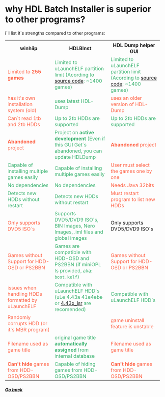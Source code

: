 # why HDL Batch Installer is superior to other programs?

i´ll list it´s strengths compared to other programs:

<!--
-->
<table style="width:100%">
  <tr>
    <th>winhiip</th>
    <th>HDLBInst</th>
	<th>HDL Dump helper GUI</th>
  </tr>
  <tr>
    <td style="color:Tomato;">Limited to <b>255 games</b></td>
    <td style="color:MediumSeaGreen;">Limited to uLaunchELF partition limit (Acording to <a href="https://github.com/israpps/wLaunchELF_ISR/blob/e4e01be7a601e84ca2aa98a31cc2ef46017204f6/launchelf.h#L90">source code</a>: ~1400 games)</td> 
    <td style="color:MediumSeaGreen;">Limited to uLaunchELF partition limit (Acording to <a href="https://github.com/israpps/wLaunchELF_ISR/blob/e4e01be7a601e84ca2aa98a31cc2ef46017204f6/launchelf.h#L90">source code</a>: ~1400 games)</td>
  </tr>  
  <tr>
    <td style="color:Tomato;">has it's own installation system (old)</td>
    <td style="color:MediumSeaGreen;">uses latest HDL-Dump</td>
    <td style="color:Tomato;">uses an older version of HDL-Dump</td>
  </tr>
  <tr>
    <td style="color:Tomato;">Can´t read 1tb and 2tb HDDs</td>
    <td style="color:MediumSeaGreen;">Up to 2tb HDDs are supported</td>
    <td style="color:MediumSeaGreen;">Up to 2tb HDDs are supported </td>
  </tr>
  <tr>
    <td style="color:Tomato;"><b>Abandoned</b> project </td>
    <td style="color:MediumSeaGreen;">Project on <b>active development</b> (Even if this GUI Get´s abandoned, you can update HDLDump</td>
    <td style="color:Tomato;"><b>Abandoned</b> project </td>
  </tr>
  <tr>
    <td style="color:MediumSeaGreen;">Capable of installing multiple games easily</td>
    <td style="color:MediumSeaGreen;">Capable of installing multiple games easily</td>
    <td style="color:Tomato;">User must select the games one by one</td>
  </tr>
  <tr>
    <td style="color:MediumSeaGreen;">No dependencies</td>
    <td style="color:MediumSeaGreen;">No dependencies</td>
    <td style="color:Tomato;">Needs Java 32bits</td>
  </tr>
  <tr>
    <td style="color:MediumSeaGreen;">Detects new HDDs without restart</td>
    <td style="color:MediumSeaGreen;">Detects new HDDs without restart</td>
    <td style="color:Tomato;">Must restart program to list new HDDs</td>
  </tr>
  <tr>
    <td style="color:Tomato;">Only supports DVD5 ISO´s </td>
    <td style="color:MediumSeaGreen;">Supports DVD5/DVD9 ISO´s, BIN Images, Nero Images, .iml files and global images</td>
	<td>Only supports DVD5/DVD9 ISO´s </td>
  </tr>
  <tr>
    <td style="color:Tomato;">Games without Support for HDD-OSD or PS2BBN</td>
    <td style="color:MediumSeaGreen;">Games are compatible with HDD-OSD and PS2BBN (if miniOPL Is provided, aka: <code>boot.kelf</code>)</td>
	<td style="color:Tomato;">Games without Support for HDD-OSD or PS2BBN</td>
  </tr>
  <tr>
    <td style="color:Tomato;">issues when handling HDDs formatted by uLaunchELF </td>
    <td style="color:MediumSeaGreen;">Compatible with uLaunchELF HDD´s (uLe 4.43a 41e4ebe or <a href="https://github.com/israpps/wLaunchELF_ISR">4.43x_isr</a> are recomended)</td>
    <td style="color:MediumSeaGreen;">Compatible with uLaunchELF HDD´s </td>
  </tr>
  <tr>
    <td style="color:Tomato;">Randomly corrupts HDD (or it's MBR program)</td>
    <td style="color:MediumSeaGreen;"> </td>
    <td style="color:Tomato;">game uninstall feature is unstable</td>
  </tr>
  <tr>
    <td style="color:Tomato;">Filename used as game title</td>
    <td style="color:MediumSeaGreen;"> original game title <b>automatically assigned</b> from internal database</td>
	<td style="color:Tomato;">Filename used as game title</td>
  </tr>
  <tr>
    <td style="color:Tomato;"><b>Can't hide</b> games from HDD-OSD/PS2BBN </td>
    <td style="color:MediumSeaGreen;">Capable of hiding games from HDD-OSD/PS2BBN</td>
	<td style="color:Tomato;"><b>Can't hide</b> games from HDD-OSD/PS2BBN </td>
  </tr>
</table>
<!--
<table style="width:100%">
  <tr>
    <th>Firstname</th>
    <th>Lastname</th>
    <th>Age</th>
  </tr>
  <tr>
    <td>Jill</td>
    <td>Smith</td>
    <td>50</td>
  </tr>
  <tr>
    <td>Eve</td>
    <td>Jackson</td>
    <td>94</td>
  </tr>
</table>
-->


##### [Go back](./)
